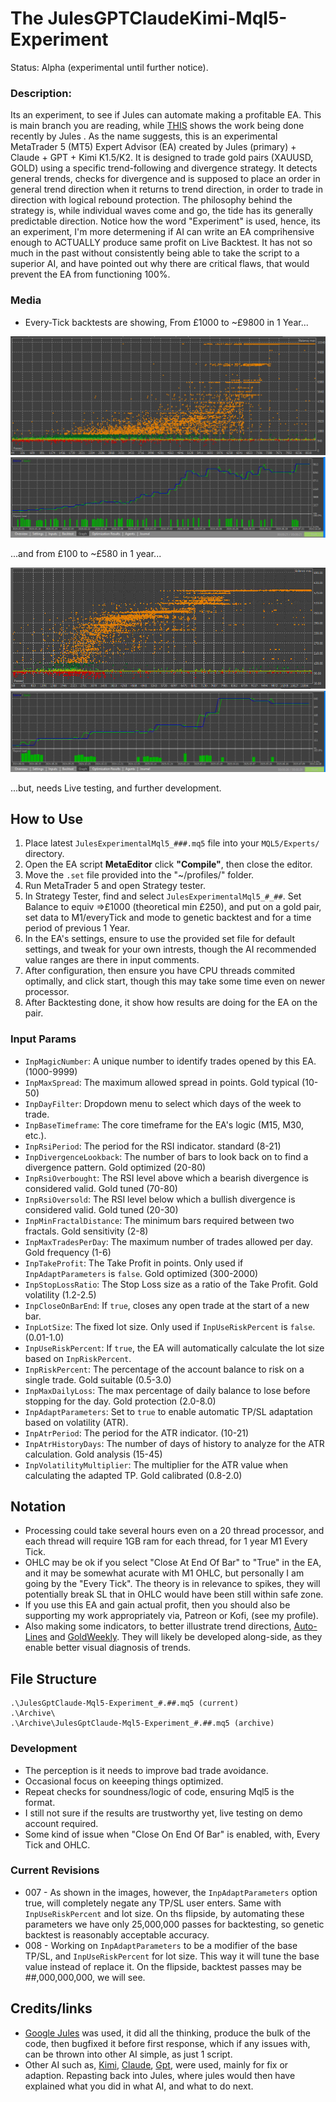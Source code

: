 # The JulesGPTClaudeKimi-Mql5-Experiment
Status: Alpha (experimental until further notice).

### Description:
Its an experiment, to see if Jules can automate making a profitable EA. This is main branch you are reading, while [THIS](https://github.com/wiseman-timelord/JulesGPTClaude-Mql5-Experiment/branches) shows the work being done recently by Jules . As the name suggests, this is an experimental MetaTrader 5 (MT5) Expert Advisor (EA) created by Jules (primary) + Claude + GPT + Kimi K1.5/K2. It is designed to trade gold pairs (XAUUSD, GOLD) using a specific trend-following and divergence strategy. It detects general trends, checks for divergence and is supposed to place an order in general trend direction when it returns to trend direction, in order to trade in direction with logical rebound protection. The philosophy behind the strategy is, while individual waves come and go, the tide has its generally predictable direction. Notice how the word "Experiment" is used, hence, its an experiment, I'm more determening if AI can write an EA comprihensive enough to ACTUALLY produce same profit on Live Backtest. It has not so much in the past without consistently being able to take the script to a superior AI, and have pointed out why there are critical flaws, that would prevent the EA from functioning 100%.

### Media
- Every-Tick backtests are showing, From £1000 to ~£9800 in 1 Year...

![Image Of Backtest 1000-10000](./Media/ResultsFrom1000.jpg)
![Image Of Backtest 1000-10000](./Media/BestFrom1000.jpg)

...and from £100 to ~£580 in 1 year...

![Image Of Backtest 1000-10000](./Media/ResultsFrom100.jpg)
![Image Of Backtest 1000-10000](./Media/BestFrom100.jpg)

...but, needs Live testing, and further development.

## How to Use
1. Place latest `JulesExperimentalMql5_###.mq5` file into your `MQL5/Experts/` directory.
2. Open the EA script **MetaEditor**  click **"Compile"**, then close the editor.
3. Move the `.set` file provided into the "~/profiles/" folder.
4. Run MetaTrader 5 and open Strategy tester.
3. In Strategy Tester, find and select `JulesExperimentalMql5_#_##`. Set Balance to equiv =>£1000 (theoretical min £250), and put on a gold pair, set data to M1/everyTick and mode to genetic backtest and for a time period of previous 1 Year. 
4. In the EA's settings, ensure to use the provided set file for default settings, and tweak for your own intrests, though the AI recommended value ranges are there in input comments.
5. After configuration, then ensure you have CPU threads commited optimally, and click start, though this may take some time even on newer processor.
6. After Backtesting done, it show how results are doing for the EA on the pair.

### Input Params
*   `InpMagicNumber`: A unique number to identify trades opened by this EA. (1000-9999)
*   `InpMaxSpread`: The maximum allowed spread in points. Gold typical (10-50)
*   `InpDayFilter`: Dropdown menu to select which days of the week to trade.
*   `InpBaseTimeframe`: The core timeframe for the EA's logic (M15, M30, etc.).
*   `InpRsiPeriod`: The period for the RSI indicator. standard (8-21)
*   `InpDivergenceLookback`: The number of bars to look back on to find a divergence pattern. Gold optimized (20-80)
*   `InpRsiOverbought`: The RSI level above which a bearish divergence is considered valid. Gold tuned (70-80)
*   `InpRsiOversold`: The RSI level below which a bullish divergence is considered valid. Gold tuned (20-30)
*   `InpMinFractalDistance`: The minimum bars required between two fractals. Gold sensitivity (2-8)
*   `InpMaxTradesPerDay`: The maximum number of trades allowed per day. Gold frequency (1-6)
*   `InpTakeProfit`: The Take Profit in points. Only used if `InpAdaptParameters` is `false`. Gold optimized (300-2000)
*   `InpStopLossRatio`: The Stop Loss size as a ratio of the Take Profit. Gold volatility (1.2-2.5)
*   `InpCloseOnBarEnd`: If `true`, closes any open trade at the start of a new bar.
*   `InpLotSize`: The fixed lot size. Only used if `InpUseRiskPercent` is `false`. (0.01-1.0)
*   `InpUseRiskPercent`: If `true`, the EA will automatically calculate the lot size based on `InpRiskPercent`.
*   `InpRiskPercent`: The percentage of the account balance to risk on a single trade. Gold suitable (0.5-3.0)
*   `InpMaxDailyLoss`: The max percentage of daily balance to lose before stopping for the day. Gold protection (2.0-8.0)
*   `InpAdaptParameters`: Set to `true` to enable automatic TP/SL adaptation based on volatility (ATR).
*   `InpAtrPeriod`: The period for the ATR indicator. (10-21)
*   `InpAtrHistoryDays`: The number of days of history to analyze for the ATR calculation. Gold analysis (15-45)
*   `InpVolatilityMultiplier`: The multiplier for the ATR value when calculating the adapted TP. Gold calibrated (0.8-2.0)

## Notation
- Processing could take several hours even on a 20 thread processor, and each thread will require 1GB ram for each thread, for 1 year M1 Every Tick.
- OHLC may be ok if you select "Close At End Of Bar" to "True" in the EA, and it may be somewhat acurate with M1 OHLC, but personally I am going by the "Every Tick". The theory is in relevance to spikes, they will potentially break SL that in OHLC would have been still within safe zone.
- If you use this EA and gain actual profit, then you should also be supporting my work appropriately via, Patreon or Kofi, (see my profile).
- Also making some indicators, to better illustrate trend directions, [Auto-Lines](https://github.com/wiseman-timelord/Auto-LinesStatsEtc-ML) and [GoldWeekly](https://github.com/wiseman-timelord/GoldWeekly-Mt5). They will likely be developed along-side, as they enable better visual diagnosis of trends.  

## File Structure
```
.\JulesGptClaude-Mql5-Experiment_#.##.mq5 (current)
.\Archive\
.\Archive\JulesGptClaude-Mql5-Experiment_#.##.mq5 (archive)
```

### Development
- The perception is it needs to improve bad trade avoidance.
- Occasional focus on keeeping things optimized.
- Repeat checks for soundness/logic of code, ensuring Mql5 is the format.
- I still not sure if the results are trustworthy yet, live testing on demo account required.
- Some kind of issue when "Close On End Of Bar" is enabled, with, Every Tick and OHLC.

### Current Revisions
- 007 - As shown in the images, however, the `InpAdaptParameters` option true, will completely negate any TP/SL user enters. Same with `InpUseRiskPercent` and lot size. On ths flipside, by automating these parameters we have only 25,000,000 passes for backtesting, so genetic backtest is reasonably acceptable accuracy.
- 008 - Working on `InpAdaptParameters` to be a modifier of the base TP/SL, and `InpUseRiskPercent` for lot size. This way it will tune the base value instead of replace it. On the flipside, backtest passes may be ##,000,000,000, we will see.

## Credits/links
- [Google Jules](https://jules.google.com) was used, it did all the thinking, produce the bulk of the code, then bugfixed it before first response, which if any issues with, can be thrown into other AI simple, as just 1 script.
- Other AI such as, [Kimi](https://www.kimi.com/chat), [Claude](https://claude.ai/chat), [Gpt](https://chatgpt.com/), were used, mainly for fix or adaption. Repasting back into Jules, where jules would then have explained what you did in what AI, and what to do next.
